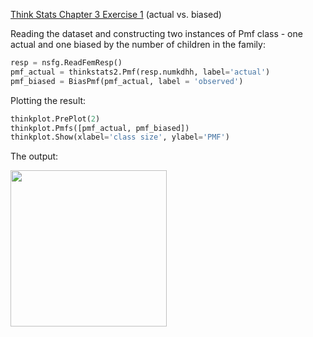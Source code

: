 [Think Stats Chapter 3 Exercise 1](http://greenteapress.com/thinkstats2/html/thinkstats2004.html#toc31) (actual vs. biased)

Reading the dataset and constructing two instances of Pmf class - one actual and one biased by the number of children in the family:

```python
resp = nsfg.ReadFemResp()
pmf_actual = thinkstats2.Pmf(resp.numkdhh, label='actual')
pmf_biased = BiasPmf(pmf_actual, label = 'observed')
```
Plotting the result:

```python
thinkplot.PrePlot(2)
thinkplot.Pmfs([pmf_actual, pmf_biased]) 
thinkplot.Show(xlabel='class size', ylabel='PMF')
```

The output:

<img src = img/bias_unbias.png, width = 250>


